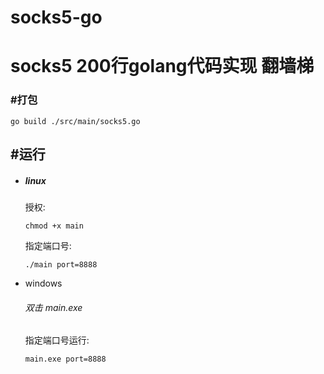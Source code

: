 # socks5-go





# socks5      200行golang代码实现 翻墙梯



### #打包

```
go build ./src/main/socks5.go
```



## #运行

- ##### linux

  授权:

  ```
  chmod +x main
  ```

  指定端口号:

  ```
  ./main port=8888
  ```

  





- windows

  ###### 双击 main.exe

  

  指定端口号运行:

  ```
  main.exe port=8888
  ```

  
